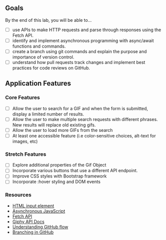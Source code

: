 ## Goals
By the end of this lab, you will be able to...
 - [ ] use APIs to make HTTP requests and parse through responses using the Fetch API.
 - [ ] identify and implement asynchronous programming with async/await functions and commands.
 - [ ] create a branch using git commands and explain the purpose and importance of version control.
 - [ ] understand how pull requests track changes and implement best practices for code reviews on GitHub.
## Application Features
### Core Features
 - [ ] Allow the user to search for a GIF and when the form is submitted, display a limited number of results.
 - [ ] Allow the user to make multiple search requests with different phrases. New results will replace old existing gifs.
 - [ ] Allow the user to load more GIFs from the search
 - [ ] At least one accessible feature (i.e color-sensitive choices, alt-text for images, etc)
### Stretch Features
 - [ ] Explore additional properties of the Gif Object
 - [ ] Incorporate various buttons that use a different API endpoint.
 - [ ] Improve CSS styles with Bootstrap framework
 - [ ] Incorporate :hover styling and DOM events

### Resources
- [HTML input element](https://developer.mozilla.org/en-US/docs/Web/HTML/Element/input)
- [Asynchronous JavaScript](https://developer.mozilla.org/en-US/docs/Learn/JavaScript/Asynchronous)
- [Fetch API](https://developer.mozilla.org/en-US/docs/Web/API/Fetch_API)
- [Giphy API Docs](https://developers.giphy.com/docs/api#quick-start-guide)
- [Understanding GitHub flow](https://guides.github.com/introduction/flow/)
- [Branching in GitHub](https://docs.github.com/en/github/collaborating-with-issues-and-pull-requests/about-branches)
